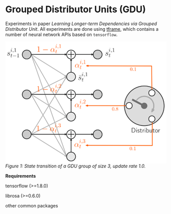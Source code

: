 Grouped Distributor Units (GDU)
=========
Experiments in paper *Learning Longer-term Dependencies via Grouped Distributor Unit*.
All experiments are done using [tframe](https://github.com/WilliamRo/tframe), which contains a number of neural network APIs based on ```tensorflow```.

<img src="https://github.com/WilliamRo/gdu/blob/master/figures/gdu.png?raw=true" width="600" align="left"/>

*Figure 1: State transition of a GDU group of size 3, update rate 1.0.*

**Requirements**

tensorflow (>=1.8.0) 

librosa (>=0.6.0)

other common packages


